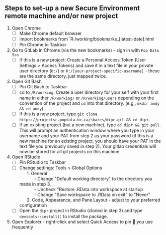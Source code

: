 ## Steps to set-up a new Secure Environment remote machine and/or new project

1. Open Chrome 
   - [ ] Make Chrome default browser 
   - [ ] Import bookmarks from `R:/working/bookmarks_[latest-date].html
   - [ ] Pin Chrome to Taskbar
2. Go to GitLab in Chrome (via the new bookmarks) - sign in with `Pop Data Sso`
   - [ ] If this is a new project: Create a Personal Access Token (User Settings > Access Tokens) and save it in a text file in your private user directory (`U:/`) or `R:/[your-project-specific-username]` - these are the same directory, just mapped twice.
3. Open Git Bash
   - [ ] Pin Git Bash to Taskbar
   - [ ] cd to `/R/working`. Create a user directory for your self with your first name in either `/R/working/` or `/R/working/users` depending on the convention of the project and `cd` into that directory. (e.g., `mkdir andy && cd andy`)
   - [ ] If this is a new project, type `git clone https://projectsc.popdata.bc.ca/shares/dipr.git && cd dipr`. 
   - [ ] If an existing project (but a new machine), type `cd dipr && git pull`. This will prompt an authentication window where you type in your username and your PAT from step 2 as your password (if this is a new machine for an existing project, you should have your PAT in the text file you previously saved in step 2). Your gitlab credentials will now be stored for all git projects on this machine.
4. Open RStudio
   - [ ] Pin RStudio to Taskbar
   - [ ] Change settings: Tools > Global Options  
         &nbsp;&nbsp;&nbsp;&nbsp;&nbsp;&nbsp;1. General  
         &nbsp;&nbsp;&nbsp;&nbsp;&nbsp;&nbsp;&nbsp;&nbsp;&nbsp;&nbsp;&nbsp;&nbsp;- Change "Default working directory" to the directory you made in step 3.  
         &nbsp;&nbsp;&nbsp;&nbsp;&nbsp;&nbsp;&nbsp;&nbsp;&nbsp;&nbsp;&nbsp;&nbsp;- Uncheck "Restore .RData into workspace at startup  
         &nbsp;&nbsp;&nbsp;&nbsp;&nbsp;&nbsp;&nbsp;&nbsp;&nbsp;&nbsp;&nbsp;&nbsp;- Change "Save workspace to .RData on exit" to "Never"  
         &nbsp;&nbsp;&nbsp;&nbsp;&nbsp;&nbsp;2. Code, Appearance, and Pane Layout - adjust to your preferred configuration
   - [ ] Open the `dipr` project in RStudio (cloned in step 3) and type `devtools::install()` to install the package.
5. Open Explorer - right-click and select Quick Access to pin 📌 you use frequently
